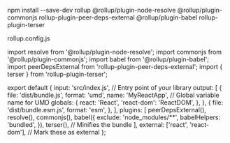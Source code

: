 npm install --save-dev rollup @rollup/plugin-node-resolve @rollup/plugin-commonjs rollup-plugin-peer-deps-external @rollup/plugin-babel rollup-plugin-terser


rollup.config.js

import resolve from '@rollup/plugin-node-resolve';
import commonjs from '@rollup/plugin-commonjs';
import babel from '@rollup/plugin-babel';
import peerDepsExternal from 'rollup-plugin-peer-deps-external';
import { terser } from 'rollup-plugin-terser';

export default {
  input: 'src/index.js', // Entry point of your library
  output: [
    {
      file: 'dist/bundle.js',
      format: 'umd',
      name: 'MyReactApp', // Global variable name for UMD
      globals: {
        react: 'React',
        'react-dom': 'ReactDOM',
      },
    },
    {
      file: 'dist/bundle.esm.js',
      format: 'esm',
    },
  ],
  plugins: [
    peerDepsExternal(),
    resolve(),
    commonjs(),
    babel({
      exclude: 'node_modules/**',
      babelHelpers: 'bundled',
    }),
    terser(), // Minifies the bundle
  ],
  external: ['react', 'react-dom'], // Mark these as external
};
